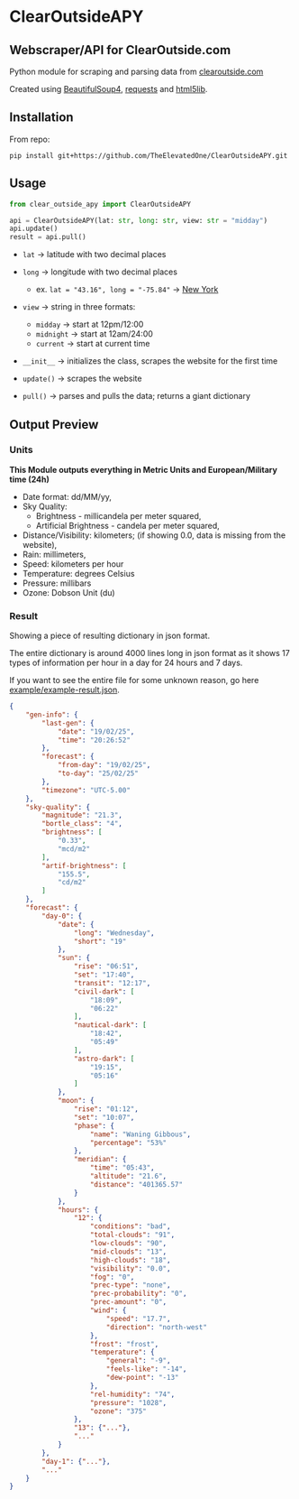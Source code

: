 # ClearOutsideAPY

## Webscraper/API for ClearOutside.com

Python module for scraping and parsing data from [clearoutside.com](https://clearoutside.com)

Created using [BeautifulSoup4](https://pypi.org/project/beautifulsoup4/), [requests](https://pypi.org/project/requests/) and [html5lib](https://pypi.org/project/html5lib/).

## Installation

From repo:

```
pip install git+https://github.com/TheElevatedOne/ClearOutsideAPY.git
```

## Usage

```python
from clear_outside_apy import ClearOutsideAPY

api = ClearOutsideAPY(lat: str, long: str, view: str = "midday")
api.update()
result = api.pull()
```

- `lat` -> latitude with two decimal places
- `long` -> longitude with two decimal places
  - ex. `lat = "43.16", long = "-75.84"` -> [New York](https://clearoutside.com/forecast/43.16/-75.84)  
- `view` -> string in three formats:
  - `midday` -> start at 12pm/12:00
  - `midnight` -> start at 12am/24:00
  - `current` -> start at current time

- `__init__` -> initializes the class, scrapes the website for the first time <br>
- `update()` -> scrapes the website <br>
- `pull()` -> parses and pulls the data; returns a giant dictionary

## Output Preview

### Units

**This Module outputs everything in Metric Units and European/Military time (24h)**

- Date format: dd/MM/yy,
- Sky Quality:
  - Brightness - millicandela per meter squared,
  - Artificial Brightness - candela per meter squared,
- Distance/Visibility: kilometers; (if showing 0.0, data is missing from the website),
- Rain: millimeters,
- Speed: kilometers per hour
- Temperature: degrees Celsius
- Pressure: millibars
- Ozone: Dobson Unit (du)

### Result

Showing a piece of resulting dictionary in json format.

The entire dictionary is around 4000 lines long in json format as it shows 17 types of information per hour in a day for 24 hours and 7 days.

If you want to see the entire file for some unknown reason, go here [example/example-result.json](https://github.com/TheElevatedOne/ClearOutsideAPY/blob/main/example/example-result.json).

```json
{
    "gen-info": {
        "last-gen": {
            "date": "19/02/25",
            "time": "20:26:52"
        },
        "forecast": {
            "from-day": "19/02/25",
            "to-day": "25/02/25"
        },
        "timezone": "UTC-5.00"
    },
    "sky-quality": {
        "magnitude": "21.3",
        "bortle_class": "4",
        "brightness": [
            "0.33",
            "mcd/m2"
        ],
        "artif-brightness": [
            "155.5",
            "cd/m2"
        ]
    },
    "forecast": {
        "day-0": {
            "date": {
                "long": "Wednesday",
                "short": "19"
            },
            "sun": {
                "rise": "06:51",
                "set": "17:40",
                "transit": "12:17",
                "civil-dark": [
                    "18:09",
                    "06:22"
                ],
                "nautical-dark": [
                    "18:42",
                    "05:49"
                ],
                "astro-dark": [
                    "19:15",
                    "05:16"
                ]
            },
            "moon": {
                "rise": "01:12",
                "set": "10:07",
                "phase": {
                    "name": "Waning Gibbous",
                    "percentage": "53%"
                },
                "meridian": {
                    "time": "05:43",
                    "altitude": "21.6",
                    "distance": "401365.57"
                }
            },
            "hours": {
                "12": {
                    "conditions": "bad",
                    "total-clouds": "91",
                    "low-clouds": "90",
                    "mid-clouds": "13",
                    "high-clouds": "18",
                    "visibility": "0.0",
                    "fog": "0",
                    "prec-type": "none",
                    "prec-probability": "0",
                    "prec-amount": "0",
                    "wind": {
                        "speed": "17.7",
                        "direction": "north-west"
                    },
                    "frost": "frost",
                    "temperature": {
                        "general": "-9",
                        "feels-like": "-14",
                        "dew-point": "-13"
                    },
                    "rel-humidity": "74",
                    "pressure": "1028",
                    "ozone": "375"
                },
                "13": {"..."},
                "..."
            }
        },
        "day-1": {"..."},
        "..."
    }
}
```
